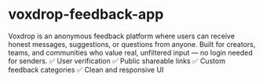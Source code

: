 # voxdrop-feedback-app
Voxdrop is an anonymous feedback platform where users can receive honest messages, suggestions, or questions from anyone. Built for creators, teams, and communities who value real, unfiltered input — no login needed for senders.  ✅ User verification ✅ Public shareable links ✅ Custom feedback categories ✅ Clean and responsive UI  
